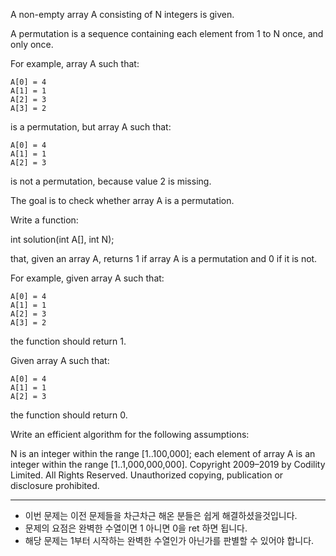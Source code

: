 A non-empty array A consisting of N integers is given.

A permutation is a sequence containing each element from 1 to N once, and only once.

For example, array A such that:

    A[0] = 4
    A[1] = 1
    A[2] = 3
    A[3] = 2
is a permutation, but array A such that:

    A[0] = 4
    A[1] = 1
    A[2] = 3
is not a permutation, because value 2 is missing.

The goal is to check whether array A is a permutation.

Write a function:

int solution(int A[], int N);

that, given an array A, returns 1 if array A is a permutation and 0 if it is not.

For example, given array A such that:

    A[0] = 4
    A[1] = 1
    A[2] = 3
    A[3] = 2
the function should return 1.

Given array A such that:

    A[0] = 4
    A[1] = 1
    A[2] = 3
the function should return 0.

Write an efficient algorithm for the following assumptions:

N is an integer within the range [1..100,000];
each element of array A is an integer within the range [1..1,000,000,000].
Copyright 2009–2019 by Codility Limited. All Rights Reserved. Unauthorized copying, publication or disclosure prohibited.

---------------------------------------------

- 이번 문제는 이전 문제들을 차근차근 해온 분들은 쉽게 해결하셨을것입니다.
- 문제의 요점은 완벽한 수열이면 1 아니면 0을 ret 하면 됩니다. 
- 해당 문제는 1부터 시작하는 완벽한 수열인가 아닌가를 판별할 수 있어야 합니다.